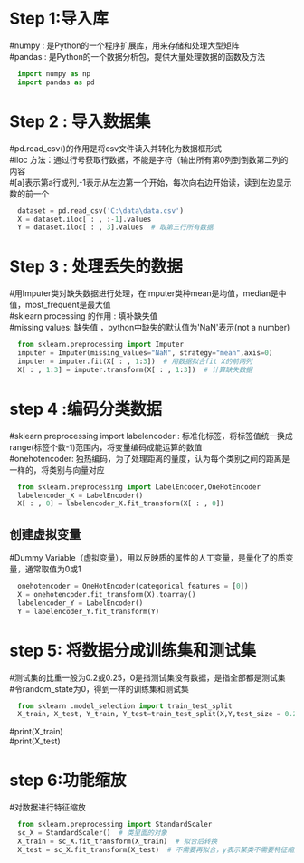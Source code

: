 # Step 1:导入库
#numpy : 是Python的一个程序扩展库，用来存储和处理大型矩阵  
#pandas : 是Python的一个数据分析包，提供大量处理数据的函数及方法  
```python  
  import numpy as np  
  import pandas as pd  
```
# Step 2 : 导入数据集  
#pd.read_csv()的作用是将csv文件读入并转化为数据框形式  
#iloc 方法：通过行号获取行数据，不能是字符（输出所有第0列到倒数第二列的内容  
#[a]表示第a行或列,-1表示从左边第一个开始，每次向右边开始读，读到左边显示数的前一个
```python  
  dataset = pd.read_csv('C:\data\data.csv')  
  X = dataset.iloc[ : , :-1].values  
  Y = dataset.iloc[ : , 3].values  # 取第三行所有数据
```
# Step 3 : 处理丢失的数据  
#用Imputer类对缺失数据进行处理，在Imputer类种mean是均值，median是中值，most_frequent是最大值  
#sklearn processing 的作用 : 填补缺失值  
#missing values: 缺失值 ，python中缺失的默认值为'NaN'表示(not a number)  
```python  
  from sklearn.preprocessing import Imputer  
  imputer = Imputer(missing_values="NaN", strategy="mean",axis=0)  
  imputer = imputer.fit(X[ : , 1:3])  # 用数据拟合fit X的前两列  
  X[ : , 1:3] = imputer.transform(X[ : , 1:3])  # 计算缺失数据  
```
# step 4 :编码分类数据  
#sklearn.preprocessing import labelencoder : 标准化标签，将标签值统一换成range(标签个数-1)范围内，将变量编码成能运算的数值  
#onehotencoder: 独热编码，为了处理距离的量度，认为每个类别之间的距离是一样的，将类别与向量对应  
```python  
  from sklearn.preprocessing import LabelEncoder,OneHotEncoder  
  labelencoder_X = LabelEncoder()  
  X[ : , 0] = labelencoder_X.fit_transform(X[ : , 0])  
```  
## 创建虚拟变量  
#Dummy Variable（虚拟变量），用以反映质的属性的人工变量，是量化了的质变量，通常取值为0或1  
```python  
  onehotencoder = OneHotEncoder(categorical_features = [0])  
  X = onehotencoder.fit_transform(X).toarray()
  labelencoder_Y = LabelEncoder()
  Y = labelencoder_Y.fit_transform(Y)  
```
# step 5: 将数据分成训练集和测试集  
#测试集的比重一般为0.2或0.25，0是指测试集没有数据，是指全部都是测试集  
#令random_state为0，得到一样的训练集和测试集  
```python  
  from sklearn .model_selection import train_test_split  
  X_train, X_test, Y_train, Y_test=train_test_split(X,Y,test_size = 0.20,random_state = 0)  
```  
#print(X_train)  
#print(X_test)  
# step 6:功能缩放  
#对数据进行特征缩放  
```python  
  from sklearn.preprocessing import StandardScaler  
  sc_X = StandardScaler()  # 类里面的对象  
  X_train = sc_X.fit_transform(X_train)  # 拟合后转换  
  X_test = sc_X.fit_transform(X_test)  # 不需要再拟合，y表示某类不需要特征缩放  
```




